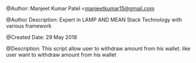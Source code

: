 @Author: Manjeet Kumar Patel <manjeetkumar15@gmail.com

@Author Description:  Expert in LAMP AND MEAN Stack Technology with various framework

@Created Date:  29 May 2018

@Description: This script allow user to withdraw amount from his wallet. like user want to withdraw amount from his wallet 
